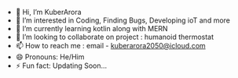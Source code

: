 - 👋 Hi, I’m KuberArora
- 👀 I’m interested in Coding, Finding Bugs, Developing ioT and more
- 🌱 I’m currently learning kotlin along with MERN
- 💞️ I’m looking to collaborate on project : humanoid thermostat
- 📫 How to reach me : email - kuberarora2050@icloud.com
- 😄 Pronouns: He/Him
- ⚡ Fun fact: Updating Soon...

<!---
VTKuberArora/VTKuberArora is a ✨ special ✨ repository because its `README.md` (this file) appears on your GitHub profile.
You can click the Preview link to take a look at your changes.
--->
